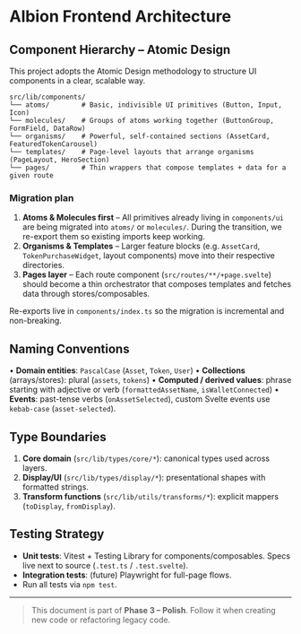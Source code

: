 # Albion Frontend Architecture

## Component Hierarchy – Atomic Design

This project adopts the Atomic Design methodology to structure UI components in a clear, scalable way.

```
src/lib/components/
└── atoms/        # Basic, indivisible UI primitives (Button, Input, Icon)
└── molecules/    # Groups of atoms working together (ButtonGroup, FormField, DataRow)
└── organisms/    # Powerful, self-contained sections (AssetCard, FeaturedTokenCarousel)
└── templates/    # Page-level layouts that arrange organisms (PageLayout, HeroSection)
└── pages/        # Thin wrappers that compose templates + data for a given route
```

### Migration plan

1. **Atoms & Molecules first** – All primitives already living in `components/ui` are being migrated into `atoms/` or `molecules/`. During the transition, we re-export them so existing imports keep working.
2. **Organisms & Templates** – Larger feature blocks (e.g. `AssetCard`, `TokenPurchaseWidget`, layout components) move into their respective directories.
3. **Pages layer** – Each route component (`src/routes/**/+page.svelte`) should become a thin orchestrator that composes templates and fetches data through stores/composables.

Re-exports live in `components/index.ts` so the migration is incremental and non-breaking.

## Naming Conventions

• **Domain entities**: `PascalCase` (`Asset`, `Token`, `User`)
• **Collections** (arrays/stores): plural (`assets`, `tokens`)
• **Computed / derived values**: phrase starting with adjective or verb (`formattedAssetName`, `isWalletConnected`)
• **Events**: past-tense verbs (`onAssetSelected`), custom Svelte events use `kebab-case` (`asset-selected`).

## Type Boundaries

1. **Core domain** (`src/lib/types/core/*`): canonical types used across layers.
2. **Display/UI** (`src/lib/types/display/*`): presentational shapes with formatted strings.
3. **Transform functions** (`src/lib/utils/transforms/*`): explicit mappers (`toDisplay`, `fromDisplay`).

## Testing Strategy

* **Unit tests**: Vitest + Testing Library for components/composables. Specs live next to source (`.test.ts` / `.test.svelte`).
* **Integration tests**: (future) Playwright for full-page flows.
* Run all tests via `npm test`.

---

> This document is part of **Phase 3 – Polish**.  Follow it when creating new code or refactoring legacy code.